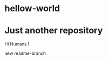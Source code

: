 # hellow-world
Just another repository
=============================

Hi Humans !

  
new readme-branch 
